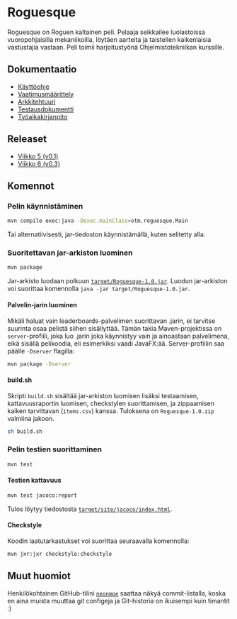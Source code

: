 # Roguesque
Roguesque on Roguen kaltainen peli. Pelaaja seikkailee luolastoissa
vuoropohjaisilla mekaniikoilla, löytäen aarteita ja taistellen
kaikenlaisia vastustajia vastaan. Peli toimii harjoitustyönä
Ohjelmistotekniikan kurssille.

## Dokumentaatio
- [Käyttöohje](dokumentaatio/manual.md)
- [Vaatimusmäärittely](dokumentaatio/vaatimusmaarittely.md)
- [Arkkitehtuuri](dokumentaatio/arkkitehtuuri.md)
- [Testausdokumentti](dokumentaatio/testaus.md)
- [Työaikakirjanpito](dokumentaatio/tuntikirjanpito.md)

## Releaset
- [Viikko 5 (v0.1)](https://github.com/pcjens/otm-roguesque/releases/tag/v0.1)
- [Viikko 6 (v0.3)](https://github.com/pcjens/otm-roguesque/releases/tag/v0.3)

## Komennot
### Pelin käynnistäminen
```sh
mvn compile exec:java -Dexec.mainClass=otm.roguesque.Main
```
Tai alternatiivisesti, jar-tiedoston käynnistämällä, kuten selitetty
alla.

### Suoritettavan jar-arkiston luominen
```sh
mvn package
```
Jar-arkisto luodaan polkuun
[`target/Roguesque-1.0.jar`](target/Roguesque-1.0.jar). Luodun
jar-arkiston voi suorittaa komennolla `java -jar
target/Roguesque-1.0.jar`.

#### Palvelin-jarin luominen
Mikäli haluat vain leaderboards-palvelimen suorittavan .jarin, ei
tarvitse suurinta osaa pelistä siihen sisällyttää. Tämän takia
Maven-projektissa on `server`-profiili, joka luo .jarin joka
käynnistyy vain ja ainoastaan palvelimena, eikä sisällä pelikoodia,
eli esimerkiksi vaadi JavaFX:ää. Server-profiilin saa päälle
`-Dserver` flagilla:
```sh
mvn package -Dserver
```

#### build.sh
Skripti `build.sh` sisältää jar-arkiston luomisen lisäksi testaamisen,
kattavuusraportin luomisen, checkstylen suorittamisen, ja zippaamisen
kaiken tarvittavan (`items.csv`) kanssa. Tuloksena on
`Roguesque-1.0.zip` valmiina jakoon.
```sh
sh build.sh
```

### Pelin testien suorittaminen
```sh
mvn test
```

#### Testien kattavuus
```sh
mvn test jacoco:report
```
Tulos löytyy tiedostosta
[`target/site/jacoco/index.html`](target/site/jacoco/index.html).

#### Checkstyle
Koodin laatutarkastukset voi suorittaa seuraavalla komennolla:
```sh
mvn jxr:jxr checkstyle:checkstyle
```

## Muut huomiot
Henkilökohtainen GitHub-tilini [`neonmoe`](https://github.com/neonmoe/)
saattaa näkyä commit-listalla, koska en aina muista muuttaa git configeja 
ja Git-historia on ikuisempi kuin timantit :)
